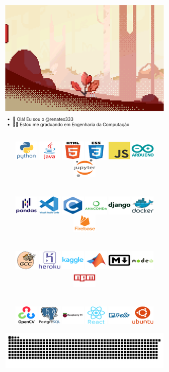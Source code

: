 ![Renato-Gris](src/gris.gif)
<!--- 
![Renato-Samurai](src/samurai.gif)
![Renato-Witcher](src/img1.jpg)
![Renato-Kukri](src/img2.jpg)
--->
- 👋 Olá! Eu sou o @renatex333
- 👨‍🎓 Estou me graduando em Engenharia da Computação

<!-- Meu Perfil no LinkedIn &rarr;
<a href="www.linkedin.com/in/renato-laffranchi-falcao">
  <img alt="Renato-LinkedIn" height="24" width="30" src="https://raw.githubusercontent.com/devicons/devicon/master/icons/linkedin/linkedin-original.svg">
</a> -->

##

<!---
Referência para os ícones: https://github.com/devicons/devicon/tree/master/icons
--->

<div align="center"><br>
  <img align="center" alt="Renato-Python" height="56" width="70" src="https://raw.githubusercontent.com/devicons/devicon/master/icons/python/python-original-wordmark.svg">
  <img align="center" alt="Renato-Java" height="56" width="70" src="https://raw.githubusercontent.com/devicons/devicon/master/icons/java/java-original-wordmark.svg">
  <img align="center" alt="Renato-HTML" height="56" width="70" src="https://raw.githubusercontent.com/devicons/devicon/master/icons/html5/html5-original-wordmark.svg">
  <img align="center" alt="Renato-CSS" height="56" width="70" src="https://raw.githubusercontent.com/devicons/devicon/master/icons/css3/css3-original-wordmark.svg">
  <img align="center" alt="Renato-Js" height="56" width="70" src="https://raw.githubusercontent.com/devicons/devicon/master/icons/javascript/javascript-original.svg">   
  <img align="center" alt="Renato-Arduino" height="56" width="70" src="https://raw.githubusercontent.com/devicons/devicon/master/icons/arduino/arduino-original-wordmark.svg"> 
  <img align="center" alt="Renato-Jupyter" height="56" width="70" src="https://raw.githubusercontent.com/devicons/devicon/master/icons/jupyter/jupyter-original-wordmark.svg">
  
  <br><br>
  
  <img align="center" alt="Renato-Pandas" height="56" width="70" src="https://raw.githubusercontent.com/devicons/devicon/master/icons/pandas/pandas-original-wordmark.svg">
  <img align="center" alt="Renato-VSCode" height="56" width="70" src="https://raw.githubusercontent.com/devicons/devicon/master/icons/vscode/vscode-original-wordmark.svg">
  <img align="center" alt="Renato-C" height="56" width="70" src="https://raw.githubusercontent.com/devicons/devicon/master/icons/c/c-original.svg">
  <img align="center" alt="Renato-Anaconda" height="56" width="70" src="https://raw.githubusercontent.com/devicons/devicon/master/icons/anaconda/anaconda-original-wordmark.svg">
  <img align="center" alt="Renato-Django" height="56" width="70" src="https://raw.githubusercontent.com/devicons/devicon/master/icons/django/django-plain-wordmark.svg">
  <img align="center" alt="Renato-Docker" height="56" width="70" src="https://raw.githubusercontent.com/devicons/devicon/master/icons/docker/docker-original-wordmark.svg">
  <img align="center" alt="Renato-Firebase" height="56" width="70" src="https://raw.githubusercontent.com/devicons/devicon/master/icons/firebase/firebase-plain-wordmark.svg">
  
  <br><br>
  
  <img align="center" alt="Renato-GCC" height="56" width="70" src="https://raw.githubusercontent.com/devicons/devicon/master/icons/gcc/gcc-original.svg">
  <img align="center" alt="Renato-Heroku" height="56" width="70" src="https://raw.githubusercontent.com/devicons/devicon/master/icons/heroku/heroku-original-wordmark.svg">
  <img align="center" alt="Renato-Kaggle" height="56" width="70" src="https://raw.githubusercontent.com/devicons/devicon/master/icons/kaggle/kaggle-original-wordmark.svg">
  <img align="center" alt="Renato-MatLab" height="56" width="70" src="https://raw.githubusercontent.com/devicons/devicon/master/icons/matlab/matlab-original.svg">
  <img align="center" alt="Renato-Markdown" height="56" width="70" src="https://raw.githubusercontent.com/devicons/devicon/master/icons/markdown/markdown-original.svg">
  <img align="center" alt="Renato-NodeJs" height="56" width="70" src="https://raw.githubusercontent.com/devicons/devicon/master/icons/nodejs/nodejs-original-wordmark.svg">
  <img align="center" alt="Renato-NPM" height="56" width="70" src="https://raw.githubusercontent.com/devicons/devicon/master/icons/npm/npm-original-wordmark.svg">
  
  <br><br>
  
  <img align="center" alt="Renato-OpenCV" height="56" width="70" src="https://raw.githubusercontent.com/devicons/devicon/master/icons/opencv/opencv-original-wordmark.svg">
  <img align="center" alt="Renato-PostgresSQL" height="56" width="70" src="https://raw.githubusercontent.com/devicons/devicon/master/icons/postgresql/postgresql-original-wordmark.svg">
  <img align="center" alt="Renato-RaspberryPi" height="56" width="70" src="https://raw.githubusercontent.com/devicons/devicon/master/icons/raspberrypi/raspberrypi-original-wordmark.svg">
  <img align="center" alt="Renato-React" height="56" width="70" src="https://raw.githubusercontent.com/devicons/devicon/master/icons/react/react-original-wordmark.svg">
  <img align="center" alt="Renato-Trello" height="56" width="70" src="https://raw.githubusercontent.com/devicons/devicon/master/icons/trello/trello-plain-wordmark.svg">
  <img align="center" alt="Renato-Ubuntu" height="56" width="70" src="https://raw.githubusercontent.com/devicons/devicon/master/icons/ubuntu/ubuntu-plain-wordmark.svg">
</div>
    
##

![Snake animation](https://github.com/renatex333/renatex333/blob/output/github-contribution-grid-snake.svg)
